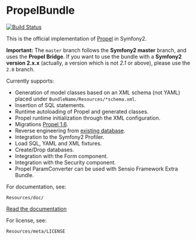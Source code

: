PropelBundle
============

[![Build Status](https://secure.travis-ci.org/propelorm/PropelBundle.png)](http://travis-ci.org/propelorm/PropelBundle)

This is the official implementation of [Propel](http://www.propelorm.org/) in Symfony2.

**Important:** The `master` branch follows the **Symfony2 master** branch, and uses the **Propel Bridge**.
If you want to use the bundle with a **Symfony2 version 2.x.x** (actually, a version which is not _2.1_ or above), please use the `2.0` branch.


Currently supports:

 * Generation of model classes based on an XML schema (not YAML) placed under `BundleName/Resources/*schema.xml`.
 * Insertion of SQL statements.
 * Runtime autoloading of Propel and generated classes.
 * Propel runtime initialization through the XML configuration.
 * Migrations [Propel 1.6](http://www.propelorm.org/documentation/10-migrations.html).
 * Reverse engineering from [existing database](http://www.propelorm.org/wiki/Documentation/1.6/Existing-Database).
 * Integration to the Symfony2 Profiler.
 * Load SQL, YAML and XML fixtures.
 * Create/Drop databases.
 * Integration with the Form component.
 * Integration with the Security component.
 * Propel ParamConverter can be used with Sensio Framework Extra Bundle.

For documentation, see:

    Resources/doc/

[Read the documentation](https://github.com/propelorm/PropelBundle/blob/master/Resources/doc/README.markdown)

For license, see:

    Resources/meta/LICENSE

